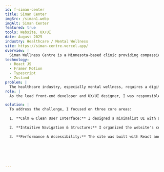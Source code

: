 ```yaml
---
id: f-siman-center
title: Siman Center
imgSrc: /siman1.webp
imgAlt: Siman Center
featured: true
tools: Website, UX/UI
date: August 2025
industry: Healthcare / Mental Wellness
site: https://siman-centre.vercel.app/
overview: |
  Siman Wellness Centre is a Minnesota-based clinic providing compassionate mental health services. Their website serves as a digital front door, offering information on their integrative approach, which blends therapy and counseling to help individuals and families find balance, resilience, and healing.
technology:
  - React JS
  - Framer Motion
  - Typescript
  - Zustand
problem: |
  The healthcare industry, especially mental wellness, requires a digital presence that builds immediate trust and feels accessible. The challenge was to design and develop a website that is not only fast and responsive but also conveys a sense of calm, compassion, and professionalism. The site needed to effectively present complex services in an easy-to-understand format while guiding users seamlessly toward scheduling a consultation, all without feeling clinical or intimidating.
role: |
  As the lead front-end developer and UX/UI designer, I was responsible for translating the clinic's vision into a fully functional, responsive, and user-friendly website. My work involved everything from initial wireframing and design to final development and deployment.

solution: |
  To address the challenge, I focused on three core areas:
  
  1. **Calm & Clean User Interface:** I designed a minimalist UI with a soft color palette and ample white space to create a serene and welcoming user experience. The typography was chosen for its high readability and professional feel.
  
  2. **Intuitive Navigation & Structure:** I organized the website's content into clear, logical sections (Home, About, Services, Contact). This allows users to easily find information about the clinic's approach, services, and partners without feeling overwhelmed.
  
  3. **Performance & Accessibility:** The site was built with React and Typescript for a robust and maintainable codebase. I used Framer Motion to add subtle, smooth animations that enhance the user experience without sacrificing performance. The final application is fast-loading and fully responsive, ensuring accessibility across all devices.






---
```

